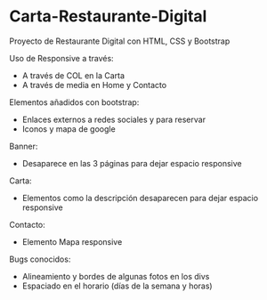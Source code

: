 # Carta-Restaurante-Digital

Proyecto de Restaurante Digital con HTML, CSS y Bootstrap

Uso de Responsive a través:
- A través de COL en la Carta
- A través de media en Home y Contacto

Elementos añadidos con bootstrap:
- Enlaces externos a redes sociales y para reservar
- Iconos y mapa de google

Banner:
- Desaparece en las 3 páginas para dejar espacio responsive

Carta:
- Elementos como la descripción desaparecen para dejar espacio responsive

Contacto:
- Elemento Mapa responsive

Bugs conocidos:
- Alineamiento y bordes de algunas fotos en los divs
- Espaciado en el horario (días de la semana y horas)
